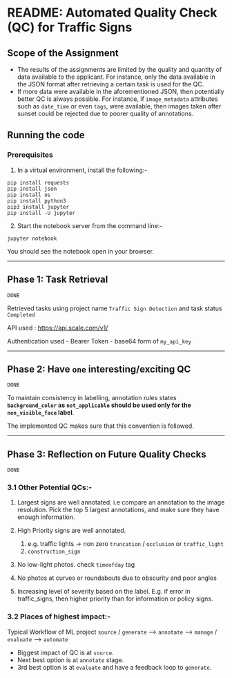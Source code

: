 # README: Automated Quality Check (QC) for Traffic Signs

## Scope of the Assignment
- The results of the assignments are limited by the quality and quantity of data available to the applicant. For instance, only the data available in the JSON format after retrieving a certain task is used for the QC.
- If more data were available in the aforementioned JSON, then potentially better QC is always possible. For instance, if `image_metadata` attributes such as `date_time` or even `tags`, were available, then images taken after sunset could be rejected due to poorer quality of annotations.

## Running the code
### Prerequisites
1. In a virtual environment, install the following:-
```
pip install requests
pip install json
pip install os
pip install python3
pip3 install jupyter
pip install -U jupyter
```
2. Start the notebook server from the command line:-
```
jupyter notebook
```
You should see the notebook open in your browser.

----
## Phase 1: Task Retrieval
`DONE`

Retrieved tasks using project name `Traffic Sign Detection` and task status `Completed`

API used : https://api.scale.com/v1/

Authentication used - Bearer Token - base64 form of `my_api_key`

----
## Phase 2: Have `one` interesting/exciting QC
`DONE`

To maintain consistency in labelling, annotation rules states __`background_color` as `not_applicable` should be used only for the `non_visible_face` label__.

The implemented QC makes sure that this convention is followed. 

----
## Phase 3: Reflection on Future Quality Checks
`DONE`
### 3.1 Other Potential QCs:-
1. Largest signs are well annotated. i.e compare an annotation to the image resolution. Pick the top 5 largest annotations, and make sure they have enough information.
2. High Priority signs are well annotated.
   1. e.g. traffic lights -> non zero `truncation` / `occlusion` or `traffic_light`
   2. `construction_sign`

3. No low-light photos. check `timeofday` tag
4. No photos at curves or roundabouts due to obscurity and poor angles
5. Increasing level of severity based on the label. E.g. if error in traffic_signs, then higher priority than for information or policy signs.

### 3.2 Places of highest impact:-

Typical Workflow of ML project
`source` / `generate` --> `annotate` --> `manage` / `evaluate` --> `automate`

- Biggest impact of QC is at `source`.
- Next best option is at `annotate` stage.
- 3rd best option is at `evaluate` and have a feedback loop to `generate`.
